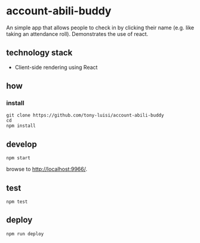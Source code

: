 
# account-abili-buddy

An simple app that allows people to check in by clicking their name (e.g. like taking an attendance roll). Demonstrates the use of react.

## technology stack

- Client-side rendering using React

## how

### install

```
git clone https://github.com/tony-luisi/account-abili-buddy
cd
npm install
```

## develop

```
npm start
```

browse to <http://localhost:9966/>.

## test

```
npm test
```

## deploy

```
npm run deploy
```
